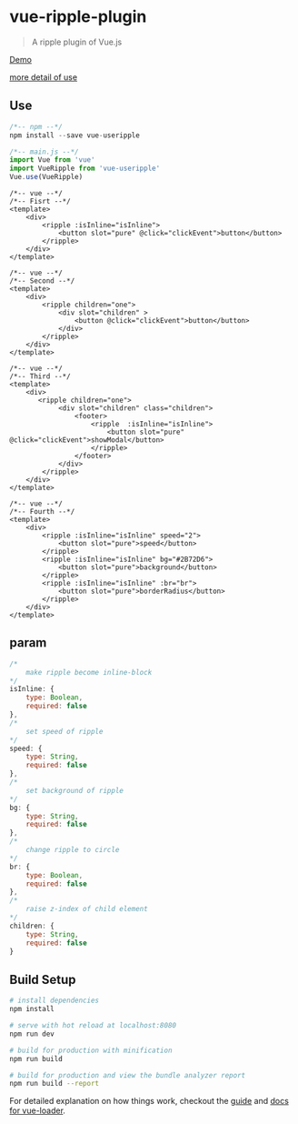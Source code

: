 # vue-ripple-plugin

> A ripple plugin of Vue.js

[Demo](https://ldq-first.github.io/vue-ripple-plugin/dist/#/)

[more detail of use](https://github.com/LDQ-first/vue-ripple-plugin/tree/master/src/views/show.vue)

## Use
``` javascript
/*-- npm --*/
npm install --save vue-useripple

```

``` javascript
/*-- main.js --*/
import Vue from 'vue'
import VueRipple from 'vue-useripple'
Vue.use(VueRipple)
```

``` 
/*-- vue --*/
/*-- Fisrt --*/
<template>
    <div>
        <ripple :isInline="isInline">
            <button slot="pure" @click="clickEvent">button</button>
        </ripple>
    </div>
</template>
```

```
/*-- vue --*/
/*-- Second --*/
<template>
    <div>
        <ripple children="one">
            <div slot="children" >
                <button @click="clickEvent">button</button>
            </div>
        </ripple>
    </div>
</template>
```

```
/*-- vue --*/
/*-- Third --*/
<template>
    <div>
       <ripple children="one">
            <div slot="children" class="children">
                <footer>
                    <ripple  :isInline="isInline">
                        <button slot="pure"  @click="clickEvent">showModal</button>
                    </ripple>
                </footer>
            </div>
        </ripple>
    </div>
</template>
```

```
/*-- vue --*/
/*-- Fourth --*/
<template>
    <div>
        <ripple :isInline="isInline" speed="2">
            <button slot="pure">speed</button>
        </ripple>
        <ripple :isInline="isInline" bg="#2B72D6">
            <button slot="pure">background</button>
        </ripple>
        <ripple :isInline="isInline" :br="br">
            <button slot="pure">borderRadius</button>
        </ripple>
    </div>
</template>
```

## param


``` javascript
/*
    make ripple become inline-block
*/
isInline: {       
    type: Boolean,
    required: false
},
/*
    set speed of ripple 
*/
speed: {
    type: String,
    required: false
},
/*
    set background of ripple 
*/
bg: {
    type: String,
    required: false
},
/*
    change ripple to circle
*/
br: {
    type: Boolean,
    required: false   
},
/*
    raise z-index of child element  
*/
children: {
    type: String,
    required: false
}
```


## Build Setup

``` bash
# install dependencies
npm install

# serve with hot reload at localhost:8080
npm run dev

# build for production with minification
npm run build

# build for production and view the bundle analyzer report
npm run build --report
```

For detailed explanation on how things work, checkout the [guide](http://vuejs-templates.github.io/webpack/) and [docs for vue-loader](http://vuejs.github.io/vue-loader).

